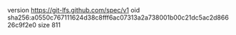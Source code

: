 version https://git-lfs.github.com/spec/v1
oid sha256:a0550c767111624d38c8fff6ac07313a2a738001b00c21dc5ac2d86626c9f2e0
size 811

